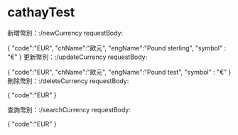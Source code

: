 # cathayTest

新增幣別：<host>:<port>/newCurrency
requestBody:

{
    "code":"EUR",
    "chName":"歐元",
    "engName":"Pound sterling",
    "symbol" : "&euro;"
}
更新幣別：<host>:<port>/updateCurrency
requestBody:

{
    "code":"EUR",
    "chName":"歐元",
    "engName":"Pound test",
    "symbol" : "&euro;"
}
刪除幣別：<host>:<port>/deleteCurrency
requestBody:

{
    "code":"EUR"
}

查詢幣別：<host>:<port>/searchCurrency
requestBody:

{
    "code":"EUR"
}